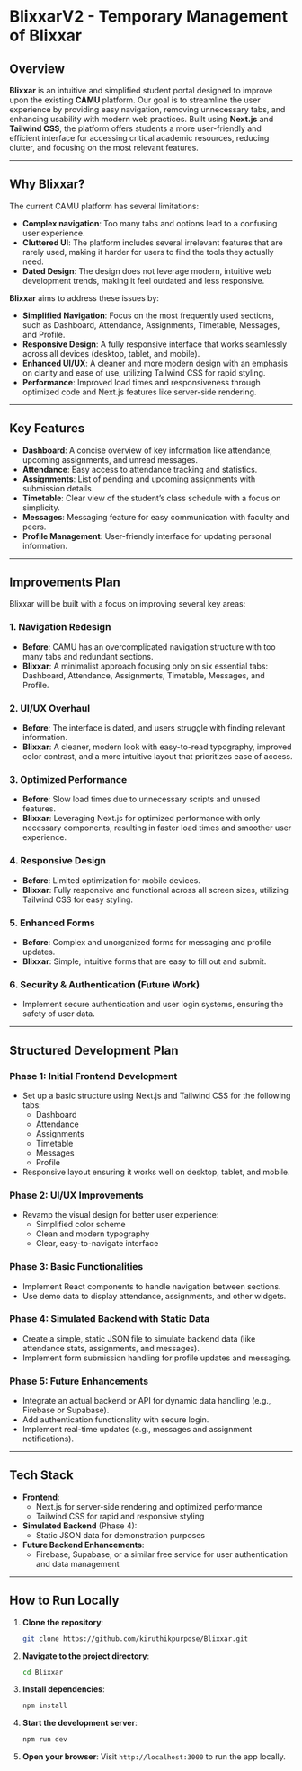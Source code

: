 # BlixxarV2 - Temporary Management of Blixxar

## Overview

**Blixxar** is an intuitive and simplified student portal designed to improve upon the existing **CAMU** platform. Our goal is to streamline the user experience by providing easy navigation, removing unnecessary tabs, and enhancing usability with modern web practices. Built using **Next.js** and **Tailwind CSS**, the platform offers students a more user-friendly and efficient interface for accessing critical academic resources, reducing clutter, and focusing on the most relevant features.

---

## Why Blixxar?

The current CAMU platform has several limitations:
- **Complex navigation**: Too many tabs and options lead to a confusing user experience.
- **Cluttered UI**: The platform includes several irrelevant features that are rarely used, making it harder for users to find the tools they actually need.
- **Dated Design**: The design does not leverage modern, intuitive web development trends, making it feel outdated and less responsive.

**Blixxar** aims to address these issues by:
- **Simplified Navigation**: Focus on the most frequently used sections, such as Dashboard, Attendance, Assignments, Timetable, Messages, and Profile.
- **Responsive Design**: A fully responsive interface that works seamlessly across all devices (desktop, tablet, and mobile).
- **Enhanced UI/UX**: A cleaner and more modern design with an emphasis on clarity and ease of use, utilizing Tailwind CSS for rapid styling.
- **Performance**: Improved load times and responsiveness through optimized code and Next.js features like server-side rendering.

---

## Key Features

- **Dashboard**: A concise overview of key information like attendance, upcoming assignments, and unread messages.
- **Attendance**: Easy access to attendance tracking and statistics.
- **Assignments**: List of pending and upcoming assignments with submission details.
- **Timetable**: Clear view of the student’s class schedule with a focus on simplicity.
- **Messages**: Messaging feature for easy communication with faculty and peers.
- **Profile Management**: User-friendly interface for updating personal information.

---

## Improvements Plan

Blixxar will be built with a focus on improving several key areas:

### 1. **Navigation Redesign**
   - **Before**: CAMU has an overcomplicated navigation structure with too many tabs and redundant sections.
   - **Blixxar**: A minimalist approach focusing only on six essential tabs: Dashboard, Attendance, Assignments, Timetable, Messages, and Profile.

### 2. **UI/UX Overhaul**
   - **Before**: The interface is dated, and users struggle with finding relevant information.
   - **Blixxar**: A cleaner, modern look with easy-to-read typography, improved color contrast, and a more intuitive layout that prioritizes ease of access.

### 3. **Optimized Performance**
   - **Before**: Slow load times due to unnecessary scripts and unused features.
   - **Blixxar**: Leveraging Next.js for optimized performance with only necessary components, resulting in faster load times and smoother user experience.

### 4. **Responsive Design**
   - **Before**: Limited optimization for mobile devices.
   - **Blixxar**: Fully responsive and functional across all screen sizes, utilizing Tailwind CSS for easy styling.

### 5. **Enhanced Forms**
   - **Before**: Complex and unorganized forms for messaging and profile updates.
   - **Blixxar**: Simple, intuitive forms that are easy to fill out and submit.

### 6. **Security & Authentication (Future Work)**
   - Implement secure authentication and user login systems, ensuring the safety of user data.

---

## Structured Development Plan

### **Phase 1: Initial Frontend Development**
- Set up a basic structure using Next.js and Tailwind CSS for the following tabs:
  - Dashboard
  - Attendance
  - Assignments
  - Timetable
  - Messages
  - Profile
- Responsive layout ensuring it works well on desktop, tablet, and mobile.

### **Phase 2: UI/UX Improvements**
- Revamp the visual design for better user experience:
  - Simplified color scheme
  - Clean and modern typography
  - Clear, easy-to-navigate interface

### **Phase 3: Basic Functionalities**
- Implement React components to handle navigation between sections.
- Use demo data to display attendance, assignments, and other widgets.

### **Phase 4: Simulated Backend with Static Data**
- Create a simple, static JSON file to simulate backend data (like attendance stats, assignments, and messages).
- Implement form submission handling for profile updates and messaging.

### **Phase 5: Future Enhancements**
- Integrate an actual backend or API for dynamic data handling (e.g., Firebase or Supabase).
- Add authentication functionality with secure login.
- Implement real-time updates (e.g., messages and assignment notifications).

---

## Tech Stack

- **Frontend**: 
  - Next.js for server-side rendering and optimized performance
  - Tailwind CSS for rapid and responsive styling
- **Simulated Backend** (Phase 4):
  - Static JSON data for demonstration purposes
- **Future Backend Enhancements**:
  - Firebase, Supabase, or a similar free service for user authentication and data management

---

## How to Run Locally

1. **Clone the repository**:
   ```bash
   git clone https://github.com/kiruthikpurpose/Blixxar.git
   ```

2. **Navigate to the project directory**:
   ```bash
   cd Blixxar
   ```

3. **Install dependencies**:
   ```bash
   npm install
   ```

4. **Start the development server**:
   ```bash
   npm run dev
   ```

5. **Open your browser**:
   Visit `http://localhost:3000` to run the app locally.
